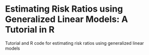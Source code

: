 # Estimating Risk Ratios using Generalized Linear Models: A Tutorial in R

Tutorial and R code for estimating risk ratios using generalized linear models
